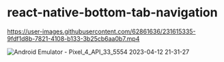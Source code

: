 # react-native-bottom-tab-navigation

https://user-images.githubusercontent.com/62861636/231615335-9fdf1d8b-7821-4108-b133-3b25cb6aa0b7.mp4

![Android Emulator - Pixel_4_API_33_5554 2023-04-12 21-31-27](https://user-images.githubusercontent.com/62861636/231615443-11991a6b-f853-4634-ad7d-73776565fd67.gif)

